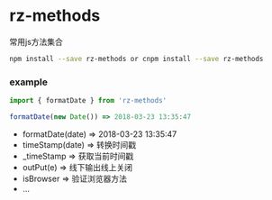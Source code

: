# rz-methods
常用js方法集合

```sh
npm install --save rz-methods or cnpm install --save rz-methods
```

### example
```JavaScript
import { formatDate } from 'rz-methods'

formatDate(new Date()) => 2018-03-23 13:35:47

```

- formatDate(date)  => 2018-03-23 13:35:47
- timeStamp(date) => 转换时间戳
- _timeStamp => 获取当前时间戳
- outPut(e) => 线下输出线上关闭
- isBrowser => 验证浏览器方法
- ...